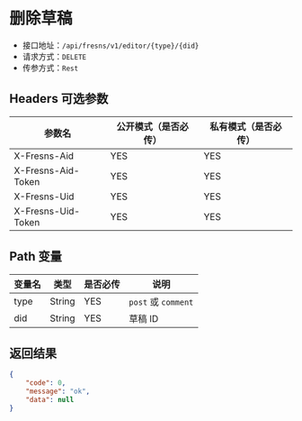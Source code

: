 # 删除草稿

- 接口地址：`/api/fresns/v1/editor/{type}/{did}`
- 请求方式：`DELETE`
- 传参方式：`Rest`

## Headers 可选参数

| 参数名 | 公开模式（是否必传） | 私有模式（是否必传） |
| --- | --- | --- |
| X-Fresns-Aid | YES | YES |
| X-Fresns-Aid-Token | YES | YES |
| X-Fresns-Uid | YES | YES |
| X-Fresns-Uid-Token | YES | YES |

## Path 变量

| 变量名 | 类型 | 是否必传 | 说明 |
| --- | --- | --- | --- |
| type | String | YES | `post` 或 `comment` |
| did | String | YES | 草稿 ID |

## 返回结果

```json
{
    "code": 0,
    "message": "ok",
    "data": null
}
```
